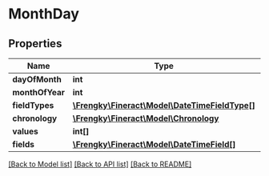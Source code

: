 # MonthDay

## Properties
Name | Type | Description | Notes
------------ | ------------- | ------------- | -------------
**dayOfMonth** | **int** |  | [optional] 
**monthOfYear** | **int** |  | [optional] 
**fieldTypes** | [**\Frengky\Fineract\Model\DateTimeFieldType[]**](DateTimeFieldType.md) |  | [optional] 
**chronology** | [**\Frengky\Fineract\Model\Chronology**](Chronology.md) |  | [optional] 
**values** | **int[]** |  | [optional] 
**fields** | [**\Frengky\Fineract\Model\DateTimeField[]**](DateTimeField.md) |  | [optional] 

[[Back to Model list]](../../README.md#documentation-for-models) [[Back to API list]](../../README.md#documentation-for-api-endpoints) [[Back to README]](../../README.md)

